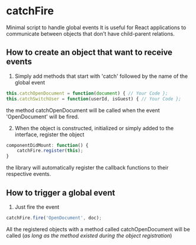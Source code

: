 # catchFire

Minimal script to handle global events
It is useful for React applications to communicate between objects that don't have child-parent relations.

## How to create an object that want to receive events

1. Simply add methods that start with 'catch' followed by the name of the global event
```javascript
this.catchOpenDocument = function(document) { // Your Code };
this.catchSwitchUser = function(userId, isGuest) { // Your Code };
```
the method catchOpenDocument will be called when the event 'OpenDocument' will be fired.

2. When the object is constructed, initialized or simply added to the interface, register the object
```javascript
componentDidMount: function() {
	catchFire.register(this);
}
```
the library will automatically register the callback functions to their respective events.

## How to trigger a global event

1. Just fire the event
```javascript
catchFire.fire('OpenDocument', doc);
```

All the registered objects with a method called catchOpenDocument will be called (*as long as the method existed during the object registration*)